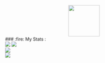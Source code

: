 <div id="header" align="center">
  <img src="https://media.giphy.com/media/M9gbBd9nbDrOTu1Mqx/giphy.gif" width="100"/>
  <br/>
  <img src="https://komarev.com/ghpvc/?username=parthkarkar7&style=flat-square&color=blue" alt=""/>
</div>
### :fire: My Stats :
<br/>
<img src="https://github-readme-streak-stats.herokuapp.com?user=parthkarkar7&theme=dark&date_format=j%20M%5B%20Y%5D"/>
<img src="https://git.io/streak-stats" />
<br/>
<img src="https://github-readme-stats.vercel.app/api/top-langs/?username=parthkarkar7&layout=compact&theme=vision-friendly-dark"/>
<br/>
<img src="https://github-readme-stats.vercel.app/api?username=parthkarkar7&show_icons=true&theme=radical"/>
